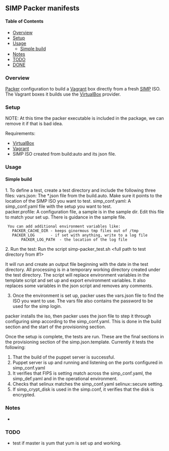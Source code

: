 ## SIMP Packer manifests

#### Table of Contents

* [Overview](#overview)
* [Setup](#setup)
* [Usage](#usage)
	* [Simple build](#simple-build)
* [Notes](#notes)
* [TODO](#todo)
* [DONE](#done)

### Overview

[Packer](https://packer.io) configuration to build a [Vagrant](https://www.vagrantup.com/) box directly from a fresh [SIMP](https://github.com/NationalSecurityAgency/SIMP) ISO. The Vagrant boxes it builds use the [VirtualBox](https://www.virtualbox.org/wiki/Downloads) provider.


### Setup
NOTE:  At this time the packer executable is included in the package, we can remove it if that is bad idea.

Requirements:
  - [VirtualBox](https://www.virtualbox.org/wiki/Downloads)
  - [Vagrant](https://www.vagrantup.com/downloads.html)
  - SIMP ISO created from build:auto and its json file.

### Usage
#### Simple build
1\. To define a test, create a test directory and include the following three files:
      vars.json:  The *.json file from the build.auto.  Make sure it points to the 
           location of the SIMP ISO you want to test.
      simp_conf.yaml:  A simp_conf.yaml file with the setup you want to test.  
      packer.profile:  A configuration file, a sample is in the sample dir.  Edit
           this file to match your set up.  There is guidance in the sample file.
      
     You can add additional environment variables like:
	   PACKER_CACHE_DIR - keeps ginormous tmp files out of /tmp
	   PACKER_LOG       - if set with anything, write to a log file
           PACKER_LOG_PATH  - the location of the log file

2\. Run the test: Run the script simp-packer_test.sh <full path to test directory from #1>

It will run and create an output file beginning with the date in the test directory.
All processing is in a temporary working directory created under the test directory.
The script will replace environment variables in the template script and set up and export
environment variables.  It also replaces some variables in the json script and removes
any comments.

3) Once the environment is set up, packer uses the vars.json file to find the ISO you want to 
use.  The vars file also contains the password to be used for the simp login.  

packer installs the iso, then packer uses the json file to step it through
configuring simp according to the simp_conf.yaml.  This is done in the build section and the 
start of the provisioning section.

Once the setup is complete, the tests are run.  These are the final sections in the 
provisioning section of the simp.json.template.  Currently 
it tests the following:
1) That the build of the puppet server is successful.
2) Puppet server is up and running and listening on the ports configured in simp_conf.yaml
3) It verifies that FIPS is setting match across the simp_conf.yaml, the simp_def.yaml and 
   in the operational environment.
4) Checks that selinux matches the simp_conf.yaml selinux::secure setting.
5) If simp_crypt_disk is used in the simp.conf, it verifies that the disk is encrypted. 

### Notes
- 

### TODO
- test if master is yum that yum is set up and working.
 
